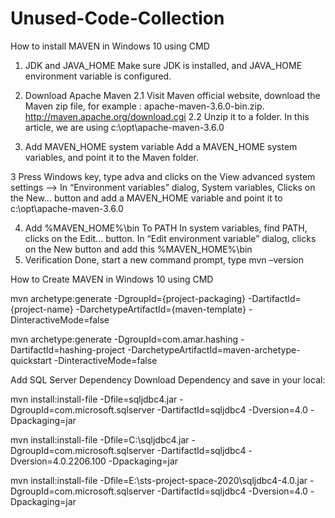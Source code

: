 # Unused-Code-Collection
How to install MAVEN in Windows 10 using CMD
1. JDK and JAVA_HOME
Make sure JDK is installed, and JAVA_HOME environment variable is configured.

2. Download Apache Maven
2.1 Visit Maven official website, download the Maven zip file, for example : apache-maven-3.6.0-bin.zip.
http://maven.apache.org/download.cgi
2.2 Unzip it to a folder. In this article, we are using c:\opt\apache-maven-3.6.0
3. Add MAVEN_HOME system variable
Add a MAVEN_HOME system variables, and point it to the Maven folder.

3 Press Windows key, type adva and clicks on the View advanced system settings
--> In “Environment variables” dialog, System variables, Clicks on the New... 
button and add a MAVEN_HOME variable and point it to c:\opt\apache-maven-3.6.0

4. Add %MAVEN_HOME%\bin To PATH
In system variables, find PATH, clicks on the Edit... button. In “Edit environment variable” dialog, clicks on the New button and add this %MAVEN_HOME%\bin
5. Verification
Done, start a new command prompt, type
mvn –version


How to Create MAVEN in Windows 10 using CMD

mvn archetype:generate
	-DgroupId={project-packaging}
	-DartifactId={project-name}
	-DarchetypeArtifactId={maven-template}
	-DinteractiveMode=false
	
mvn archetype:generate -DgroupId=com.amar.hashing -DartifactId=hashing-project -DarchetypeArtifactId=maven-archetype-quickstart -DinteractiveMode=false


Add SQL Server Dependency 
Download Dependency and save in your local:

mvn install:install-file -Dfile=sqljdbc4.jar -DgroupId=com.microsoft.sqlserver -DartifactId=sqljdbc4 -Dversion=4.0 -Dpackaging=jar



mvn install:install-file -Dfile=C:\sqljdbc4.jar -DgroupId=com.microsoft.sqlserver -DartifactId=sqljdbc4 -Dversion=4.0.2206.100 -Dpackaging=jar


mvn install:install-file -Dfile=E:\sts-project-space-2020\sqljdbc4-4.0.jar -DgroupId=com.microsoft.sqlserver -DartifactId=sqljdbc4 -Dversion=4.0 -Dpackaging=jar



